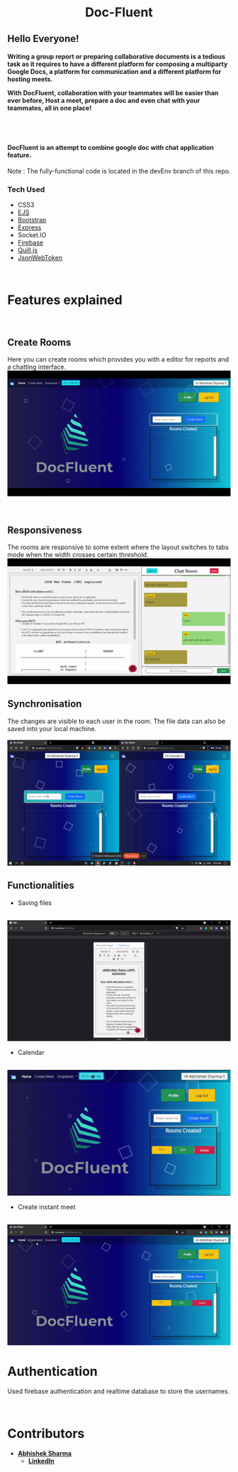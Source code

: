 <h1 align="center"> 

 Doc-Fluent

</h1>

## Hello Everyone! 
<h4>

Writing a group report or preparing collaborative documents is a tedious task as it requires to have a different platform for composing a multiparty Google Docs, a platform for communication and a different platform for hosting meets. 

With DocFluent, collaboration with your teammates will be easier than ever before, Host a meet, prepare a doc and even chat with your teammates, all in one place!
</h4>
<br/>
<br/>

<h4>
    DocFluent is an attempt to combine google doc with chat application feature. 
</h4>

 Note : The fully-functional code is located in the devEnv branch of this repo. 
 <br/>

### Tech Used

- CSS3
- [EJS](https://ejs.co/)
- [Bootstrap](https://getbootstrap.com/)
- [Express](https://expressjs.com/)
- Socket.IO
- [Firebase](https://firebase.google.com/)
- [Quill.js](https://quilljs.com/)
- [JsonWebToken](https://jwt.io/)

<br/>

# Features explained
<br/>

## Create Rooms

Here you can create rooms which provides you with a editor for reports and a chatting interface.
<img src="./Videos/createroom.gif" />

<br/>

## Responsiveness

The rooms are responsive to some extent where the layout switches to tabs mode when the width crosses certain threshold. 
<br/>
<img src="./Videos/responsiveness.gif" />
<br/>

## Synchronisation

The changes are visible to each user in the room. The file data  can also be saved into your local machine.  
<br/>
<img src="./Videos/synchronised.gif" />
<br/>

## Functionalities

- Saving files
<br/>
<img src="./Videos/print.gif" />
<br/>

- Calendar
<br/>
<img src="./Videos/calendar.gif" />
<br/>

- Create instant meet
<br/>
<img src="./Videos/meet.gif" />
    
<br/>



# Authentication

Used firebase authentication and realtime database to store the usernames. 

<br/>

# Contributors
<strong>

- <a href="https://github.com/Abhi-tech-09">Abhishek Sharma</a>
    - <a href="https://www.linkedin.com/in/abhishek-sharma-9904891b8/">LinkedIn</a>


</strong> 
